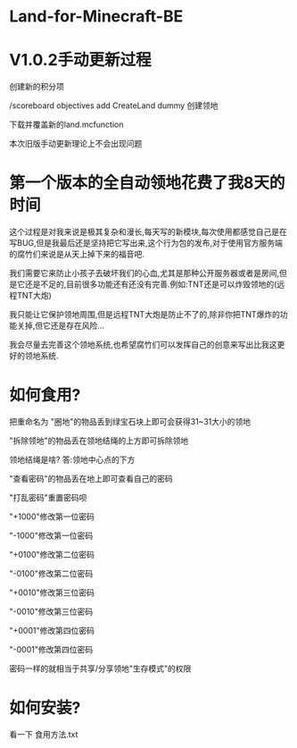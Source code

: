 # Land-for-Minecraft-BE
# V1.0.2手动更新过程
创建新的积分项

/scoreboard objectives add CreateLand dummy 创建领地

下载并覆盖新的land.mcfunction

本次旧版手动更新理论上不会出现问题
# 第一个版本的全自动领地花费了我8天的时间
这个过程是对我来说是极其复杂和漫长,每天写的新模块,每次使用都感觉自己是在写BUG,但是我最后还是坚持把它写出来,这个行为包的发布,对于使用官方服务端的腐竹们来说是从天上掉下来的福音吧.

我们需要它来防止小孩子去破坏我们的心血,尤其是那种公开服务器或者是房间,但是它还是不足的,目前很多功能还有还没有完善.例如:TNT还是可以炸毁领地的(远程TNT大炮)

我只能让它保护领地周围,但是远程TNT大炮是防止不了的,除非你把TNT爆炸的功能关掉,但它还是存在风险...

我会尽量去完善这个领地系统,也希望腐竹们可以发挥自己的创意来写出比我这更好的领地系统.
# 如何食用?
把重命名为
"圈地"的物品丢到绿宝石块上即可会获得31~31大小的领地

"拆除领地"的物品丢在领地结绳的上方即可拆除领地

领地结绳是啥? 答:领地中心点的下方

"查看密码"的物品丢在地上即可查看自己的密码

"打乱密码"重置密码呗

"+1000"修改第一位密码

"-1000"修改第一位密码

"+0100"修改第二位密码

"-0100"修改第二位密码

"+0010"修改第三位密码

"-0010"修改第三位密码

"+0001"修改第四位密码

"-0001"修改第四位密码

密码一样的就相当于共享/分享领地"生存模式"的权限

# 如何安装?
看一下 食用方法.txt
